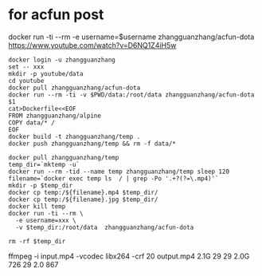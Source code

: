 # for acfun post

docker run -ti --rm -e username=$username zhangguanzhang/acfun-dota https://www.youtube.com/watch?v=D6NQ1Z4iH5w

```
docker login -u zhangguanzhang
set -- xxx
mkdir -p youtube/data
cd youtube
docker pull zhangguanzhang/acfun-dota
docker run --rm -ti -v $PWD/data:/root/data zhangguanzhang/acfun-dota $1
cat>Dockerfile<<EOF
FROM zhangguanzhang/alpine
COPY data/* /
EOF
docker build -t zhangguanzhang/temp .
docker push zhangguanzhang/temp && rm -f data/*
```
```
docker pull zhangguanzhang/temp
temp_dir=`mktemp -u`
docker run --rm -tid --name temp zhangguanzhang/temp sleep 120
filename=`docker exec temp ls  / | grep -Po '.+?(?=\.mp4)'`
mkdir -p $temp_dir
docker cp temp:/${filename}.mp4 $temp_dir/
docker cp temp:/${filename}.jpg $temp_dir/
docker kill temp
docker run -ti --rm \
  -e username=xxx \
  -v $temp_dir:/root/data  zhangguanzhang/acfun-dota

rm -rf $temp_dir
```
ffmpeg -i input.mp4 -vcodec libx264 -crf 20 output.mp4
2.1G 29
29 2.0G 726
29 2.0 867
